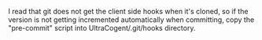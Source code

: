 I read that git does not get the client side hooks when it's cloned, so if the version is not getting incremented automatically when committing, copy the "pre-commit" script into UltraCogent/.git/hooks directory.
